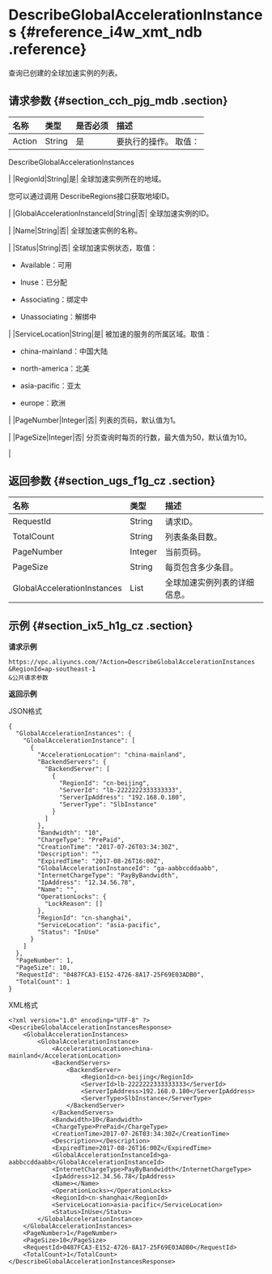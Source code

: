 # DescribeGlobalAccelerationInstances {#reference_i4w_xmt_ndb .reference}

查询已创建的全球加速实例的列表。

## 请求参数 {#section_cch_pjg_mdb .section}

|名称|类型|是否必须|描述|
|:-|:-|:---|:-|
|Action|String|是| 要执行的操作。 取值：

 DescribeGlobalAccelerationInstances

 |
|RegionId|String|是| 全球加速实例所在的地域。

 您可以通过调用 DescribeRegions接口获取地域ID。

 |
|GlobalAccelerationInstanceId|String|否| 全球加速实例的ID。

 |
|Name|String|否| 全球加速实例的名称。

 |
|Status|String|否| 全球加速实例状态，取值：

-   Available：可用

-   Inuse：已分配

-   Associating：绑定中

-   Unassociating：解绑中


 |
|ServiceLocation|String|是| 被加速的服务的所属区域。取值：

-   china-mainland：中国大陆

-   north-america：北美

-   asia-pacific：亚太

-   europe：欧洲


 |
|PageNumber|Integer|否| 列表的页码，默认值为1。

 |
|PageSize|Integer|否| 分页查询时每页的行数，最大值为50，默认值为10。

 |

## 返回参数 {#section_ugs_f1g_cz .section}

|名称|类型|描述|
|:-|:-|:-|
|RequestId|String|请求ID。|
|TotalCount|String|列表条条目数。|
|PageNumber|Integer|当前页码。|
|PageSize|String|每页包含多少条目。|
|GlobalAccelerationInstances|List|全球加速实例列表的详细信息。|

## 示例 {#section_ix5_h1g_cz .section}

**请求示例**

``` {#createVPCpub}
https://vpc.aliyuncs.com/?Action=DescribeGlobalAccelerationInstances
&RegionId=ap-southeast-1
&公共请求参数
```

**返回示例**

JSON格式

```
{
  "GlobalAccelerationInstances": {
    "GlobalAccelerationInstance": [
      {
        "AccelerationLocation": "china-mainland",
        "BackendServers": {
          "BackendServer": [
            {
              "RegionId": "cn-beijing",
              "ServerId": "lb-2222222333333333",
              "ServerIpAddress": "192.168.0.180",
              "ServerType": "SlbInstance"
            }
          ]
        },
        "Bandwidth": "10",
        "ChargeType": "PrePaid",
        "CreationTime": "2017-07-26T03:34:30Z",
        "Description": "",
        "ExpiredTime": "2017-08-26T16:00Z",
        "GlobalAccelerationInstanceId": "ga-aabbccddaabb",
        "InternetChargeType": "PayByBandwidth",
        "IpAddress": "12.34.56.78",
        "Name": "",
        "OperationLocks": {
          "LockReason": []
        },
        "RegionId": "cn-shanghai",
        "ServiceLocation": "asia-pacific",
        "Status": "InUse"
      }
    ]
  },
  "PageNumber": 1,
  "PageSize": 10,
  "RequestId": "0487FCA3-E152-4726-8A17-25F69E03ADB0",
  "TotalCount": 1
}
```

XML格式

```
<?xml version="1.0" encoding="UTF-8" ?>
<DescribeGlobalAccelerationInstancesResponse>
	<GlobalAccelerationInstances>
		<GlobalAccelerationInstance>
			<AccelerationLocation>china-mainland</AccelerationLocation>
			<BackendServers>
				<BackendServer>
					<RegionId>cn-beijing</RegionId>
					<ServerId>lb-2222222333333333</ServerId>
					<ServerIpAddress>192.168.0.180</ServerIpAddress>
					<ServerType>SlbInstance</ServerType>
				</BackendServer>
			</BackendServers>
			<Bandwidth>10</Bandwidth>
			<ChargeType>PrePaid</ChargeType>
			<CreationTime>2017-07-26T03:34:30Z</CreationTime>
			<Description></Description>
			<ExpiredTime>2017-08-26T16:00Z</ExpiredTime>
			<GlobalAccelerationInstanceId>ga-aabbccddaabb</GlobalAccelerationInstanceId>
			<InternetChargeType>PayByBandwidth</InternetChargeType>
			<IpAddress>12.34.56.78</IpAddress>
			<Name></Name>
			<OperationLocks></OperationLocks>
			<RegionId>cn-shanghai</RegionId>
			<ServiceLocation>asia-pacific</ServiceLocation>
			<Status>InUse</Status>
		</GlobalAccelerationInstance>
	</GlobalAccelerationInstances>
	<PageNumber>1</PageNumber>
	<PageSize>10</PageSize>
	<RequestId>0487FCA3-E152-4726-8A17-25F69E03ADB0</RequestId>
	<TotalCount>1</TotalCount>
</DescribeGlobalAccelerationInstancesResponse>
```

